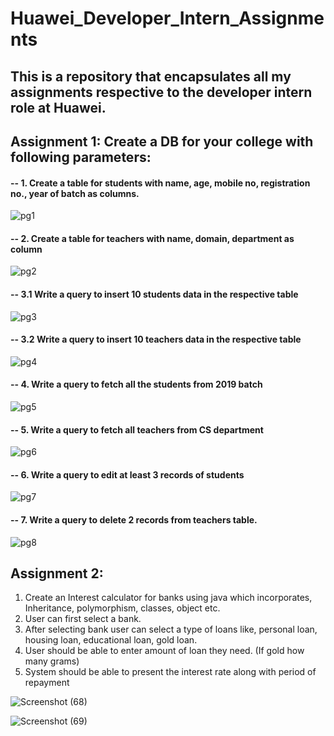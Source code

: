 # Huawei_Developer_Intern_Assignments

## This is a repository that encapsulates all my assignments respective to the developer intern role at Huawei. 

## Assignment 1: Create a DB for your college with following parameters:

#### -- 1. Create a table for students with name, age, mobile no, registration no., year of batch as columns.
![pg1](https://user-images.githubusercontent.com/76787061/158231838-a484b26f-dbfe-4988-85c2-848e6acedeaf.png)

#### -- 2. Create a table for teachers with name, domain, department as column
![pg2](https://user-images.githubusercontent.com/76787061/158231885-44e321f1-bd0f-479f-8453-2a26972c47eb.png)

#### -- 3.1 Write a query to insert 10 students data in the respective table
![pg3](https://user-images.githubusercontent.com/76787061/158231938-78ec4e3b-0a57-40ab-bb9a-fc8c85edb3e8.png)

#### -- 3.2 Write a query to insert 10 teachers data in the respective table
![pg4](https://user-images.githubusercontent.com/76787061/158232060-a377348c-4f4e-43fc-8dc4-dd445350865a.png)

#### -- 4. Write a query to fetch all the students from 2019 batch
![pg5](https://user-images.githubusercontent.com/76787061/158232091-88a224f8-c00f-4fce-af86-43ca31975ae4.png)

#### -- 5. Write a query to fetch all teachers from CS department
![pg6](https://user-images.githubusercontent.com/76787061/158232103-36a35c8a-0614-4e64-9963-5dc952efe611.png)

#### -- 6. Write a query to edit at least 3 records of students
![pg7](https://user-images.githubusercontent.com/76787061/158232124-9e20a9d2-7c50-45fd-b4e8-b401d583ae8c.png)

#### -- 7. Write a query to delete 2 records from teachers table.
![pg8](https://user-images.githubusercontent.com/76787061/158232156-aa2cf7a0-555f-4d24-a138-a67894d36fef.png)


## Assignment 2:

1. Create an Interest calculator for banks using java which incorporates, Inheritance, polymorphism, classes, object etc.
2. User can first select a bank.
3. After selecting bank user can select a type of loans like, personal loan, housing loan, educational loan, gold loan.
4. User should be able to enter amount of loan they need. (If gold how many grams)
5. System should be able to present the interest rate along with period of repayment

![Screenshot (68)](https://user-images.githubusercontent.com/76787061/158233631-0f06f5e3-c222-4631-b233-cc7a317a63c1.png)

![Screenshot (69)](https://user-images.githubusercontent.com/76787061/158233709-8071dda4-ccec-4be2-95ee-4ca403559f57.png)

